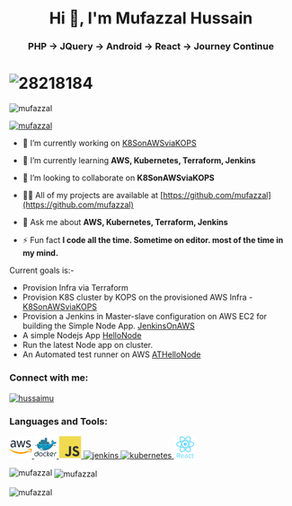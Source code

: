 <h1 align="center">Hi 👋, I'm Mufazzal Hussain</h1>
<h3 align="center">PHP -> JQuery -> Android -> React -> Journey Continue</h3>

# ![28218184](https://user-images.githubusercontent.com/1618139/177921614-0d7b3e90-ccb5-4265-a28a-35e1ee1f5e6a.jpg)
<!-- ![banner](https://user-images.githubusercontent.com/1618139/177921272-3e1a3419-237e-4733-9f62-0610104aa436.jpg) -->


<p align="left"> <img src="https://komarev.com/ghpvc/?username=mufazzal&label=Profile%20views&color=0e75b6&style=flat" alt="mufazzal" /> </p>

<p align="left"> <a href="https://github.com/ryo-ma/github-profile-trophy"><img src="https://github-profile-trophy.vercel.app/?username=mufazzal" alt="mufazzal" /></a> </p>

- 🔭 I’m currently working on [K8SonAWSviaKOPS](https://github.com/mufazzal/K8SonAWSviaKOPS)

- 🌱 I’m currently learning **AWS, Kubernetes, Terraform, Jenkins**

- 👯 I’m looking to collaborate on **K8SonAWSviaKOPS**

- 👨‍💻 All of my projects are available at [https://github.com/mufazzal](https://github.com/mufazzal)

- 💬 Ask me about **AWS, Kubernetes, Terraform, Jenkins**

- ⚡ Fun fact **I code all the time. Sometime on editor. most of the time in my mind.**

Current goals is:-
  - Provision Infra via Terraform 
  - Provision K8S cluster by KOPS on the provisioned AWS Infra - [K8SonAWSviaKOPS](https://github.com/mufazzal/K8SonAWSviaKOPS)
  - Provision a Jenkins in Master-slave configuration on AWS EC2 for building the Simple Node App. [JenkinsOnAWS](https://github.com/mufazzal/JenkinsOnAWS)
  - A simple Nodejs App [HelloNode](https://github.com/mufazzal/HelloNode)
  - Run the latest Node app on cluster. 
  - An Automated test runner on AWS [ATHelloNode](https://github.com/mufazzal/ATHelloNode)
  
<h3 align="left">Connect with me:</h3>
<p align="left">
<a href="https://twitter.com/hussaimu" target="blank"><img align="center" src="https://raw.githubusercontent.com/rahuldkjain/github-profile-readme-generator/master/src/images/icons/Social/twitter.svg" alt="hussaimu" height="30" width="40" /></a>
</p>

<h3 align="left">Languages and Tools:</h3>
<p align="left"> <a href="https://aws.amazon.com" target="_blank" rel="noreferrer"> <img src="https://raw.githubusercontent.com/devicons/devicon/master/icons/amazonwebservices/amazonwebservices-original-wordmark.svg" alt="aws" width="40" height="40"/> </a> <a href="https://www.docker.com/" target="_blank" rel="noreferrer"> <img src="https://raw.githubusercontent.com/devicons/devicon/master/icons/docker/docker-original-wordmark.svg" alt="docker" width="40" height="40"/> </a> <a href="https://developer.mozilla.org/en-US/docs/Web/JavaScript" target="_blank" rel="noreferrer"> <img src="https://raw.githubusercontent.com/devicons/devicon/master/icons/javascript/javascript-original.svg" alt="javascript" width="40" height="40"/> </a> <a href="https://www.jenkins.io" target="_blank" rel="noreferrer"> <img src="https://www.vectorlogo.zone/logos/jenkins/jenkins-icon.svg" alt="jenkins" width="40" height="40"/> </a> <a href="https://kubernetes.io" target="_blank" rel="noreferrer"> <img src="https://www.vectorlogo.zone/logos/kubernetes/kubernetes-icon.svg" alt="kubernetes" width="40" height="40"/> </a> <a href="https://reactjs.org/" target="_blank" rel="noreferrer"> <img src="https://raw.githubusercontent.com/devicons/devicon/master/icons/react/react-original-wordmark.svg" alt="react" width="40" height="40"/> </a> </p>

<p><img align="left" src="https://github-readme-stats.vercel.app/api/top-langs?username=mufazzal&show_icons=true&locale=en&layout=compact" alt="mufazzal" /></p>

<p>&nbsp;<img align="center" src="https://github-readme-stats.vercel.app/api?username=mufazzal&show_icons=true&locale=en" alt="mufazzal" /></p>

<p><img align="center" src="https://github-readme-streak-stats.herokuapp.com/?user=mufazzal&" alt="mufazzal" /></p>


<!--
**mufazzal/mufazzal** is a ✨ _special_ ✨ repository because its `README.md` (this file) appears on your GitHub profile.

Here are some ideas to get you started:

- 🔭 I’m currently working on ...
- 🌱 I’m currently learning ...
- 👯 I’m looking to collaborate on ...
- 🤔 I’m looking for help with ...
- 💬 Ask me about ...
- 📫 How to reach me: ...
- 😄 Pronouns: ...
- ⚡ Fun fact: ...
-->
